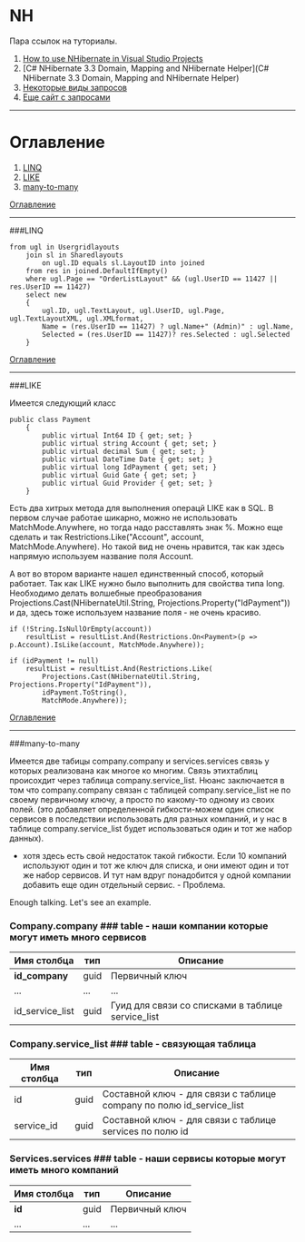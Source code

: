 NH
==

Пара ссылок на туториалы. 

1. [How to use NHibernate in Visual Studio Projects ](http://www.youtube.com/watch?v=FkmFI736wMU)
2. [C# NHibernate 3.3 Domain, Mapping and NHibernate Helper](C# NHibernate 3.3 Domain, Mapping and NHibernate Helper)
3. [Некоторые виды запросов](http://www.martinwilley.com/net/code/nhibernate/query.html)
4. [Еще сайт с запросами](http://nhibernate.info/blog/2009/12/17/queryover-in-nh-3-0.html)

---

<a name='ogl'>Оглавление</a>
===

1. [LINQ](#linq)
1. [LIKE](#like)
1. [many-to-many](#many-to-many) 


[Оглавление](#ogl)

------------------------------------------------------------------------------------------------------------

###<a name='linq'>LINQ</a>


```
from ugl in Usergridlayouts
    join sl in Sharedlayouts
        on ugl.ID equals sl.LayoutID into joined
	from res in joined.DefaultIfEmpty()
    where ugl.Page == "OrderListLayout" && (ugl.UserID == 11427 || res.UserID == 11427)
    select new
	{
		ugl.ID, ugl.TextLayout, ugl.UserID, ugl.Page, ugl.TextLayoutXML, ugl.XMLformat,
		Name = (res.UserID == 11427) ? ugl.Name+" (Admin)" : ugl.Name, 
		Selected = (res.UserID == 11427)? res.Selected : ugl.Selected 
	}
```
	
[Оглавление](#ogl)

---------------------------------------------------------------------------------------------------------

###<a name='like'>LIKE</a>

Имеется следующий класс

```
public class Payment
	{
		public virtual Int64 ID { get; set; }
		public virtual string Account { get; set; }
		public virtual decimal Sum { get; set; }
		public virtual DateTime Date { get; set; }
		public virtual long IdPayment { get; set; }
		public virtual Guid Gate { get; set; }
		public virtual Guid Provider { get; set; }
	}
```

Есть два хитрых метода для выполнения операцй LIKE как в SQL. В первом случае работае шикарно, можно не использовать MatchMode.Anywhere, но тогда надо расставлять знак %.
Можно еще сделать и так Restrictions.Like("Account", account,  MatchMode.Anywhere). Но такой вид не очень нравится, так как здесь напрямую используем название поля Account. 

А вот во втором варианте нашел единственный способ, который работает. Так как LIKE нужно было выполнить для свойства типа long. Необходимо делать волшебные преобразования Projections.Cast(NHibernateUtil.String, Projections.Property("IdPayment")) и да, здесь тоже используем название поля - не очень красиво. 

```
if (!String.IsNullOrEmpty(account))
	resultList = resultList.And(Restrictions.On<Payment>(p => p.Account).IsLike(account, MatchMode.Anywhere));

if (idPayment != null)
	resultList = resultList.And(Restrictions.Like(
		Projections.Cast(NHibernateUtil.String, Projections.Property("IdPayment")), 
		idPayment.ToString(), 
		MatchMode.Anywhere));
```

[Оглавление](#ogl)

-----------------------------------------------------------------------------------------------

###<a name='many-to-many'>many-to-many</a>

Имеется две табицы company.company и services.services связь у которых реализована как многое ко многим. Связь этихтаблиц происохдит через таблица company.service_list. Нюанс заключается в том что company.company связан с таблицей company.service_list не по своему первичному ключу, а просто по какому-то одному из своих полей. (это добавляет определенной гибкости-можем один список сервисов в последствии использовать для разных компаний, и у нас в таблице company.service_list будет использоваться один и тот же набор данных).

- хотя здесь есть свой недостаток такой гибкости. Если 10 компаний используют один и тот же ключ для списка, и они имеют один и тот же набор сервисов. И тут нам вдруг понадобится у одной компании добавить еще один отдельный сервис. - Проблема.

Enough talking. Let's see an example. 

### Company.company ### table - наши компании которые могут иметь много сервисов

Имя столбца | тип | Описание
---|---|---
**id_company** | guid | Первичный ключ
...|...|...
id_service_list| guid | Гуид для связи со списками в таблице service_list

### Company.service_list ### table - связующая таблица

Имя столбца | тип | Описание
---|---|---
id | guid | Составной ключ - для связи с таблице company по полю id_service_list
service_id| guid | Составной ключ - для связи с таблице services по полю id

### Services.services ### table - наши сервисы которые могут иметь много компаний

Имя столбца | тип | Описание
---|---|---
**id** | guid | Первичный ключ
...|...|...
